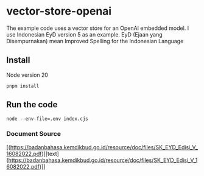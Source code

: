 # vector-store-openai
The example code uses a vector store for an OpenAI embedded model. I use Indonesian EyD version 5 as an example. EyD (Ejaan yang Disempurnakan) mean Improved Spelling for the Indonesian Language

## Install
Node version 20
```
pnpm install
```

## Run the code
```
node --env-file=.env index.cjs
```

### Document Source
[(https://badanbahasa.kemdikbud.go.id/resource/doc/files/SK_EYD_Edisi_V_16082022.pdf)\[\[text\](https://badanbahasa.kemdikbud.go.id/resource/doc/files/SK_EYD_Edisi_V_16082022.pdf)\]]